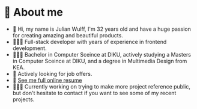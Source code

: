 # 📖 About me

- 👋 Hi, my name is Julian Wulff, I'm 32 years old and have a huge passion for creating amazing and beautiful products.  
- 👨🏼‍💻 Full-stack developer with years of experience in frontend development.
- 👨🏼‍🎓 Bachelor in Computer Sceince at DIKU, actively studying a Masters in Computer Sceince at DIKU, and a degree in Multimedia Design from KEA.
- 👀 Actively looking for job offers.
- 📄 [See me full online resume](https://jswulff.dk/)
- 👷🏼‍♂️ Currently working on trying to make more project reference public, but don't hesitate to contact if you want to see some of my recent projects.

<!---
jsonwulff/jsonwulff is a ✨ special ✨ repository because its `README.md` (this file) appears on your GitHub profile.
You can click the Preview link to take a look at your changes.
--->
